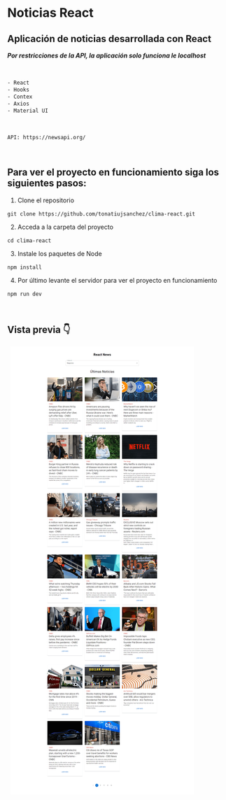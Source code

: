 # Noticias React

## Aplicación de noticias desarrollada con React

___Por restricciones de la API, la aplicación solo funciona le localhost___

&nbsp; 

    - React
    - Hooks
    - Contex
    - Axios
    - Material UI

&nbsp; 

~~~ 
API: https://newsapi.org/
~~~


&nbsp; 

## Para ver el proyecto en funcionamiento siga los siguientes pasos:

1. Clone el repositorio
~~~ 
git clone https://github.com/tonatiujsanchez/clima-react.git
~~~ 

2. Acceda a la carpeta del proyecto
~~~ 
cd clima-react
~~~ 
3. Instale los paquetes de Node
~~~
npm install
~~~
4. Por último levante el servidor para ver el proyecto en funcionamiento
~~~
npm run dev
~~~

&nbsp;

## Vista previa 👇

&nbsp;
![](./src/img/react-news.png)